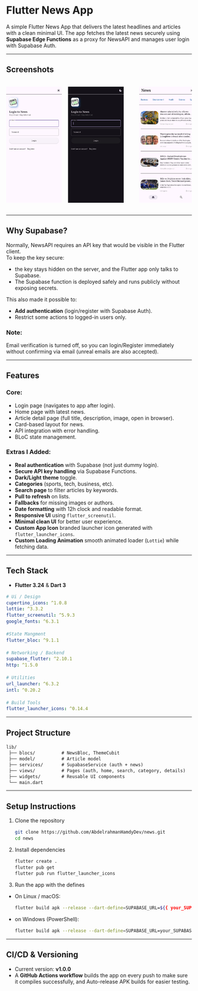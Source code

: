 # Flutter News App

A simple Flutter News App that delivers the latest headlines and articles with a clean minimal UI.
The app fetches the latest news securely using **Supabase Edge Functions** as a proxy for NewsAPI and manages user login with Supabase Auth.

---

## Screenshots

<pre>

<img src="screenshots/light_auth.jpg" width="30%">  <img src="screenshots/dark_auth.jpg" width="30%">     <img src="screenshots/light_home.jpg" width="30%">  <img src="screenshots/dark_home.jpg" width="30%">     <img src="screenshots/light_search.jpg" width="30%">  <img src="screenshots/dark_search.jpg" width="30%">     <img src="screenshots/light_cat.jpg" width="30%">  <img src="screenshots/dark_cat.jpg" width="30%">      <img src="screenshots/light_details.jpg" width="30%">  <img src="screenshots/dark_details.jpg" width="30%">

</pre>

---

## Why Supabase?

Normally, NewsAPI requires an API key that would be visible in the Flutter client.  
To keep the key secure:

- the key stays hidden on the server, and the Flutter app only talks to Supabase.
- The Supabase function is deployed safely and runs publicly without exposing secrets.

This also made it possible to:

- **Add authentication** (login/register with Supabase Auth).
- Restrict some actions to logged-in users only.

### Note:
Email verification is turned off, so you can login/Register immediately without confirming via email (unreal emails are also accepted).

---

## Features

### Core:

- Login page (navigates to app after login).
- Home page with latest news.
- Article detail page (full title, description, image, open in browser).
- Card-based layout for news.
- API integration with error handling.
- BLoC state management.

### Extras I Added:

- **Real authentication** with Supabase (not just dummy login).
- **Secure API key handling** via Supabase Functions.
- **Dark/Light theme** toggle.
- **Categories** (sports, tech, business, etc).
- **Search page** to filter articles by keywords.
- **Pull to refresh** on lists.
- **Fallbacks** for missing images or authors.
- **Date formatting** with 12h clock and readable format.
- **Responsive UI** using `flutter_screenutil`.
- **Minimal clean UI** for better user experience.
- **Custom App Icon** branded launcher icon generated with `flutter_launcher_icons`.
- **Custom Loading Animation** smooth animated loader (`Lottie`) while fetching data.

---

## Tech Stack

- **Flutter 3.24** & **Dart 3**

```yaml
# Ui / Design
cupertino_icons: ^1.0.8
lottie: ^3.3.2
flutter_screenutil: ^5.9.3
google_fonts: ^6.3.1

#State Mangment
flutter_bloc: ^9.1.1

# Networking / Backend
supabase_flutter: ^2.10.1
http: ^1.5.0

# Utilities
url_launcher: ^6.3.2
intl: ^0.20.2

# Build Tools
flutter_launcher_icons: ^0.14.4
```

---

## Project Structure

```
lib/
 ├── blocs/          # NewsBloc, ThemeCubit
 ├── model/          # Article model
 ├── services/       # SupabaseService (auth + news)
 ├── views/          # Pages (auth, home, search, category, details)
 ├── widgets/        # Reusable UI components
 └── main.dart
```

---

## Setup Instructions

1. Clone the repository

   ```bash
   git clone https://github.com/AbdelrahmanHamdyDev/news.git
   cd news
   ```

2. Install dependencies

   ```bash
   flutter create .
   flutter pub get
   flutter pub run flutter_launcher_icons
   ```

3. Run the app with the defines

- On Linux / macOS:

  ```bash
  flutter build apk --release --dart-define=SUPABASE_URL=${{ your_SUPABASE_URL }} --dart-define=SUPABASE_ANON_KEY=${{ your_SUPABASE_ANON_KEY }} --dart-define=SUPABASE_FUNCTIONS_URL=${{ your_SUPABASE_FUNCTIONS_URL }}

  ```

- on Windows (PowerShell):
  ```bash
  flutter build apk --release --dart-define=SUPABASE_URL=your_SUPABASE_URL --dart-define=SUPABASE_ANON_KEY=your_SUPABASE_ANON_KEY --dart-define=SUPABASE_FUNCTIONS_URL=your_SUPABASE_FUNCTIONS_URL
  ```

---

## CI/CD & Versioning

- Current version: **v1.0.0**
- A **GitHub Actions workflow** builds the app on every push to make sure it compiles successfully, and Auto-release APK builds for easier testing.
